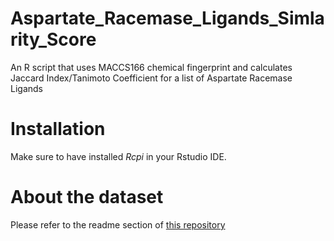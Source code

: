 # Aspartate_Racemase_Ligands_Simlarity_Score
 An R script that uses MACCS166 chemical fingerprint and calculates Jaccard Index/Tanimoto Coefficient for a list of Aspartate Racemase Ligands

# Installation
 Make sure to have installed *Rcpi* in your Rstudio IDE.

# About the dataset
 Please refer to the readme section of [this repository](https://github.com/Amirreza-Mousavi/Aspartate_Racemase_Ligands_Bioactivity_Prediction)

    

